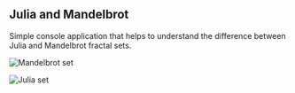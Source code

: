 ## Julia and Mandelbrot ##

Simple console application that helps to understand the difference between Julia and Mandelbrot fractal sets.

![Mandelbrot set](http://if.pw.edu.pl/~ludwik/images/mandelbrot_set.png)

![Julia set](http://if.pw.edu.pl/~ludwik/images/julia_set.png)
